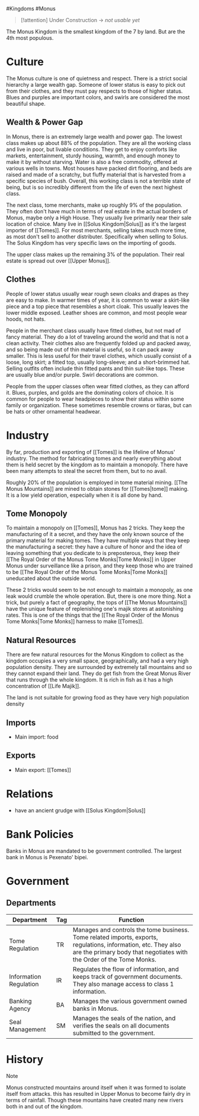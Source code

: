 #Kingdoms #Monus

> [!attention] 
> Under Construction -> *not usable yet*


The Monus Kingdom is the smallest kingdom of the 7 by land. But are the 4th most populous.

# Culture
The Monus culture is one of quietness and respect. There is a strict social hierarchy a large wealth gap. Someone of lower status is easy to pick out from their clothes, and they must pay respects to those of higher status. Blues and purples are important colors, and swirls are considered the most beautiful shape.
## Wealth & Power Gap
In Monus, there is an extremely large wealth and power gap. The lowest class makes up about 88% of the population. They are all the working class and live in poor, but livable conditions. They get to enjoy comforts like markets, entertainment, sturdy housing, warmth, and enough money to make it by without starving. Water is also a free commodity, offered at various wells in towns. Most houses have packed dirt flooring, and beds are raised and made of a scratchy, but fluffy material that is harvested from a specific species of bush. Overall, this working class is not a terrible state of being, but is so incredibly different from the life of even the next highest class.

The next class, tome merchants, make up roughly 9% of the population. They often don't have much in terms of real estate in the actual borders of Monus, maybe only a High House. They usually live primarily near their sale location of choice. Many live in [[Solus Kingdom|Solus]] as it's the largest importer of [[Tomes]]. For most merchants, selling takes much more time, as most don't sell to another distributer. Specifically when selling to Solus. The Solus Kingdom has very specific laws on the importing of goods.

The upper class makes up the remaining 3% of the population. Their real estate is spread out over [[Upper Monus]]. 
## Clothes
People of lower status usually wear rough sewn cloaks and drapes as they are easy to make. In warmer times of year, it is common to wear a skirt-like piece and a top piece that resembles a short cloak. This usually leaves the lower middle exposed. Leather shoes are common, and most people wear hoods, not hats.

People in the merchant class usually have fitted clothes, but not mad of fancy material. They do a lot of traveling around the world and that is not a clean activity. Their clothes also are frequently folded up and packed away, and so being made out of thin material is useful, so it can pack away smaller. This is less useful for their travel clothes, which usually consist of a loose, long skirt; a fitted top, usually long-sleeve; and a short-brimmed hat. Selling outfits often include thin fitted pants and thin suit-like tops. These are usually blue and/or purple. Swirl decorations are common.

People from the upper classes often wear fitted clothes, as they can afford it. Blues, purples, and golds are the dominating colors of choice. It is common for people to wear headpieces to show their status within some family or organization. These sometimes resemble crowns or tiaras, but can be hats or other ornamental headwear.
# Industry
By far, production and exporting of [[Tomes]] is the lifeline of Monus' industry. The method for fabricating tomes and nearly everything about them is held secret by the kingdom as to maintain a monopoly. There have been many attempts to steal the secret from them, but to no avail.

Roughly 20% of the population is employed in tome material mining. [[The Monus Mountains]] are mined to obtain stones for [[Tomes|tome]] making. It is a low yield operation, especially when it is all done by hand.
## Tome Monopoly
To maintain a monopoly on [[Tomes]], Monus has 2 tricks. They keep the manufacturing of it a secret, and they have the only known source of the primary material for making tomes. They have multiple ways that they keep the manufacturing a secret: they have a culture of honor and the idea of leaving something that you dedicate to is preposterous, they keep their [[The Royal Order of the Monus Tome Monks|Tome Monks]] in Upper Monus under surveillance like a prison, and they keep those who are trained to be [[The Royal Order of the Monus Tome Monks|Tome Monks]] uneducated about the outside world.

These 2 tricks would seem to be not enough to maintain a monopoly, as one leak would crumble the whole operation. But, there is one more thing. Not a trick, but purely a fact of geography, the tops of [[The Monus Mountains]] have the unique feature of replenishing one's majik stores at astonishing rates. This is one of the things that the [[The Royal Order of the Monus Tome Monks|Tome Monks]] harness to make [[Tomes]].
## Natural Resources
There are few natural resources for the Monus Kingdom to collect as the kingdom occupies a very small space, geographically, and had a very high population density. They are surrounded by extremely tall mountains and so they cannot expand their land. They do get fish from the Great Monus River that runs through the whole kingdom. It is rich in fish as it has a high concentration of [[Life Majik]].

The land is not suitable for growing food as they have very high population density
## Imports
- Main import: food
## Exports
- Main export: [[Tomes]]
# Relations
- have an ancient grudge with [[Solus Kingdom|Solus]]
# Bank Policies
Banks in Monus are mandated to be government controlled. The largest bank in Monus is Pexenato' bipei.
# Government
## Departments
| Department             | Tag | Function                                                                                                                                                                               |
| ---------------------- | --- | -------------------------------------------------------------------------------------------------------------------------------------------------------------------------------------- |
| Tome Regulation        | TR  | Manages and controls the tome business. Tome related imports, exports, regulations, information, etc. They also are the primary body that negotiates with the Order of the Tome Monks. |
| Information Regulation | IR  | Regulates the flow of information, and keeps track of government documents. They also manage access to class 1 information.                                                            |
| Banking Agency         | BA  | Manages the various government owned banks in Monus.                                                                                                                                   |
| Seal Management        | SM  | Manages the seals of the nation, and verifies the seals on all documents submitted to the government.                                                                                  |
# History

> [!Note]
> Monus constructed mountains around itself when it was formed to isolate itself from attacks. this has resulted in Upper Monus to become fairly dry in terms of rainfall. Though these mountains have created many new rivers both in and out of the kingdom.
